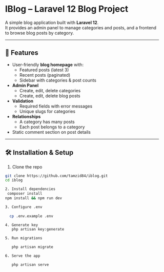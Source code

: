 # IBlog – Laravel 12 Blog Project

A simple blog application built with **Laravel 12**.  
It provides an admin panel to manage categories and posts, and a frontend to browse blog posts by category.

---

## 🚀 Features
- User-friendly **blog homepage** with:
  - Featured posts (latest 3)
  - Recent posts (paginated)
  - Sidebar with categories & post counts
- **Admin Panel**
  - Create, edit, delete categories
  - Create, edit, delete blog posts
- **Validation**
  - Required fields with error messages
  - Unique slugs for categories
- **Relationships**
  - A category has many posts
  - Each post belongs to a category
- Static comment section on post details

---

## 🛠️ Installation & Setup

1. Clone the repo
```bash
git clone https://github.com/tamzid84/iblog.git
cd iblog

2. Install dependencies
 composer install
npm install && npm run dev

3. Configure .env
  
  cp .env.example .env

4. Generate key
   php artisan key:generate

5. Run migrations

   php artisan migrate

6. Serve the app

   php artisan serve